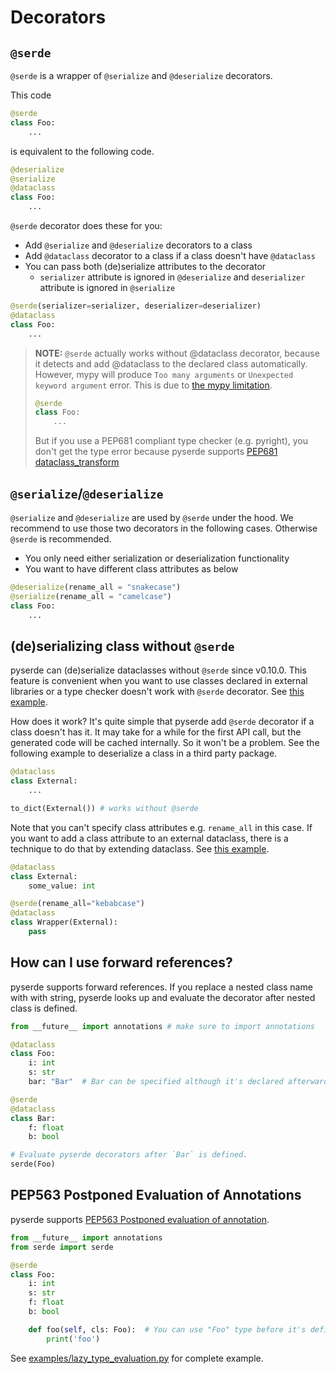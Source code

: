 # Decorators

## `@serde`

`@serde` is a wrapper of `@serialize` and `@deserialize` decorators.

This code
```python
@serde
class Foo:
    ...
```

is equivalent to the following code.

```python
@deserialize
@serialize
@dataclass
class Foo:
    ...
```

`@serde` decorator does these for you:
* Add `@serialize` and `@deserialize` decorators to a class
* Add `@dataclass` decorator to a class if a class doesn't have `@dataclass`
* You can pass both (de)serialize attributes to the decorator
    * `serializer` attribute is ignored in `@deserialize` and `deserializer` attribute is ignored in `@serialize`

```python
@serde(serializer=serializer, deserializer=deserializer)
@dataclass
class Foo:
    ...
```

> **NOTE:** `@serde` actually works without @dataclass decorator, because it detects and add @dataclass to the declared class automatically. However, mypy will produce `Too many arguments` or `Unexpected keyword argument` error. This is due to [the mypy limitation](https://mypy.readthedocs.io/en/stable/additional_features.html#caveats-known-issues).
>
> ```python
> @serde
> class Foo:
>     ...
> ```
>
> But if you use a PEP681 compliant type checker (e.g. pyright), you don't get the type error because pyserde supports [PEP681 dataclass_transform](https://peps.python.org/pep-0681/)


## `@serialize`/`@deserialize`

`@serialize` and `@deserialize` are used by `@serde` under the hood. We recommend to use those two decorators in the following cases. Otherwise `@serde` is recommended.
* You only need either serialization or deserialization functionality
* You want to have different class attributes as below

```python
@deserialize(rename_all = "snakecase")
@serialize(rename_all = "camelcase")
class Foo:
    ...
```

## (de)serializing class without `@serde`

pyserde can (de)serialize dataclasses without `@serde` since v0.10.0. This feature is convenient when you want to use classes declared in external libraries or a type checker doesn't work with `@serde` decorator. See [this example](https://github.com/yukinarit/pyserde/blob/main/examples/plain_dataclass.py).

How does it work? It's quite simple that pyserde add `@serde` decorator if a class doesn't has it. It may take for a while for the first API call, but the generated code will be cached internally. So it won't be a problem. See the following example to deserialize a class in a third party package.

```python
@dataclass
class External:
    ...

to_dict(External()) # works without @serde
```

Note that you can't specify class attributes e.g. `rename_all` in this case. If you want to add a class attribute to an external dataclass, there is a technique to do that by extending dataclass. See [this example](https://github.com/yukinarit/pyserde/blob/main/examples/plain_dataclass_class_attribute.py).

```python
@dataclass
class External:
    some_value: int

@serde(rename_all="kebabcase")
@dataclass
class Wrapper(External):
    pass
```

## How can I use forward references?

pyserde supports forward references. If you replace a nested class name with with string, pyserde looks up and evaluate the decorator after nested class is defined.

```python
from __future__ import annotations # make sure to import annotations

@dataclass
class Foo:
    i: int
    s: str
    bar: "Bar"  # Bar can be specified although it's declared afterward.

@serde
@dataclass
class Bar:
    f: float
    b: bool

# Evaluate pyserde decorators after `Bar` is defined.
serde(Foo)
```

## PEP563 Postponed Evaluation of Annotations

pyserde supports [PEP563 Postponed evaluation of annotation](https://peps.python.org/pep-0563/).

```python
from __future__ import annotations
from serde import serde

@serde
class Foo:
    i: int
    s: str
    f: float
    b: bool

    def foo(self, cls: Foo):  # You can use "Foo" type before it's defined.
        print('foo')
```

See [examples/lazy_type_evaluation.py](https://github.com/yukinarit/pyserde/blob/main/examples/lazy_type_evaluation.py) for complete example.
